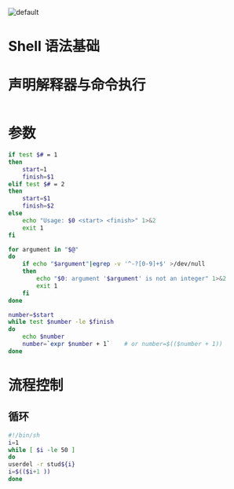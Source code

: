 ![default](https://user-images.githubusercontent.com/5803001/45228854-de88b400-b2f6-11e8-9ab0-d393ed19f21f.png)

# Shell 语法基础

# 声明解释器与命令执行

```sh

```

# 参数

```sh
if test $# = 1  
then  
    start=1  
    finish=$1  
elif test $# = 2  
then  
    start=$1  
    finish=$2  
else  
    echo "Usage: $0 <start> <finish>" 1>&2  
    exit 1  
fi  

for argument in "$@"  
do  
    if echo "$argument"|egrep -v '^-?[0-9]+$' >/dev/null  
    then  
        echo "$0: argument '$argument' is not an integer" 1>&2  
        exit 1  
    fi  
done  

number=$start  
while test $number -le $finish  
do  
    echo $number  
    number=`expr $number + 1`    # or number=$(($number + 1))  
done
```

# 流程控制

## 循环

```sh
#!/bin/sh  
i=1  
while [ $i -le 50 ]  
do  
userdel -r stud${i}  
i=$(($i+1 ))  
done
```

